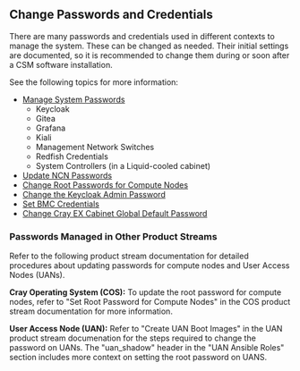 

## Change Passwords and Credentials

There are many passwords and credentials used in different contexts to manage the system. These
can be changed as needed. Their initial settings are documented, so it is recommended to change
them during or soon after a CSM software installation.

See the following topics for more information:

   * [Manage System Passwords](../security_and_authentication/Manage_System_Passwords.md)
      * Keycloak
      * Gitea
      * Grafana
      * Kiali
      * Management Network Switches
      * Redfish Credentials
      * System Controllers (in a Liquid-cooled cabinet)
   * [Update NCN Passwords](../security_and_authentication/Update_NCN_Passwords.md)
   * [Change Root Passwords for Compute Nodes](../security_and_authentication/Change_Root_Passwords_for_Compute_Nodes.md)
   * [Change the Keycloak Admin Password](../security_and_authentication/Change_the_Keycloak_Admin_Password.md)
   * [Set BMC Credentials](../system_configuration_service/Set_BMC_Credentials.md)
   * [Change Cray EX Cabinet Global Default Password](../security_and_authentication/Change_EX_Cabinet_Global_Default_Password.md)


### Passwords Managed in Other Product Streams

Refer to the following product stream documentation for detailed procedures about updating passwords for compute nodes and User Access Nodes (UANs).

**Cray Operating System (COS):** To update the root password for compute nodes, refer to "Set Root Password for Compute Nodes" in the COS product stream documentation for more information. 

**User Access Node (UAN):** Refer to "Create UAN Boot Images" in the UAN product stream documenation for the steps required to change the password on UANs. The "uan_shadow" header in the "UAN Ansible Roles" section includes more context on setting the root password on UANS.


